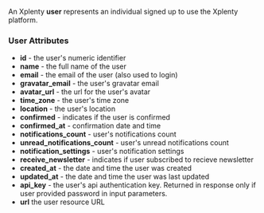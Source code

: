 An Xplenty **user** represents an individual signed up to use the Xplenty platform.

### User Attributes

* **id** - the user's numeric identifier
* **name** - the full name of the user
* **email** - the email of the user (also used to login)
* **gravatar_email** - the user's gravatar email
* **avatar_url** - the url for the user's avatar
* **time_zone** - the user's time zone
* **location** - the user's location
* **confirmed** - indicates if the user is confirmed
* **confirmed_at** - confirmation date and time
* **notifications_count** - user's notifications count
* **unread_notifications_count** - user's unread notifications count
* **notification_settings** - user's notification settings
* **receive_newsletter** - indicates if user subscribed to recieve newsletter
* **created_at** - the date and time the user was created
* **updated_at** - the date and time the user was last updated
* **api_key** - the user's api authentication key. Returned in response only if user provided password in input parameters.
* **url** the user resource URL

